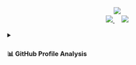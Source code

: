 <div align="center"><img src="https://capsule-render.vercel.app/api?type=waving&color=gradient&height=110&section=header&animation=twinkling" /></div>
<div>
	<section align="center">
		<a href="https://github.com/anuraghazra/github-readme-stats">
			<img width="375" src="https://github-readme-stats-git-masterrstaa-rickstaa.vercel.app/api?username=tobealive&count_private=true&include_orgs=true&show_icons=true&theme=tokyonight">
		</a>
		&nbsp; &nbsp;
		<a href="https://github.com/DenverCoder1/github-readme-streak-stats">
			<img width="375" src="https://streak-stats.demolab.com/?user=tobealive&theme=tokyonight">
		</a>
	</section>
	<div>&nbsp;</div>
	<section>
		<details>
			<summary><sub><sup><h2>📊 GitHub Profile Analysis</h2></sup></sub></summary>
			<table align="center">
				<tr>
					<td>
						<br>
						<a href="https://github.com/tobealive"><img align="center" width="420" src="assets/base.svg" alt="Base" /></a><br>
						<img src="./.empty-path/to-fix-table-on-mobile.gif" width="360">
					</td>
					<td>
						<sub><em>Default Analysis - Profile Repositories</em></sub><br>
						<a href="https://github.com/tobealive"><img align="center" width="420" src="assets/langs-all.svg" alt="All Commits Analysis"></a><br>
						<br>
						<sub><em>Indepth Analysis - Public Commits (Category: "Programming")</em></sub><br>
						<a href="https://github.com/tobealive"><img align="center" width="420" src="assets/langs-indepth-programming.svg" alt="Programming Category Analysis"></a><br>
						<br>
						<sub><em>Default Analysis - Recent Commits (30 Days)</em></sub><br>
						<a href="https://github.com/tobealive"><img align="center" width="420" src="assets/langs-recent.svg" alt="Recent Analysis"></a><br>
						<a href="https://github.com/tobealive"><img src="/.github/readme/imgs/features_embed.gif" width="360"></a>
					</td>
				</tr>
				<tr>
					<td colspan="2" align="right">
						<sub>
						<sup>Profile Analysis & Language Activity. Generated with <a href="https://github.com/lowlighter/metrics">lowlighter/metrics</a></sup>
						</sub>
					</td>
				</tr>
			</table>
			<details>
			<summary><sub><sup><h3>Language Analysis with <a href="https://github.com/anuraghazra/github-readme-stats">anuraghazra/github-readme-stats</a></h3></sup></sub></summary><br>
			<div align="center">
				<a href="https://github.com/anuraghazra/github-readme-stats">
					<img width="285" src="https://github-readme-stats-git-masterrstaa-rickstaa.vercel.app/api/top-langs/?username=tobealive&count_private=true&include_orgs=true&langs_count=10&hide=Nix&theme=transparent">
				</a>
			</div>
		</details>
		</details>
	</section>
	<div align="center">
		<!--<footer><img src="https://capsule-render.vercel.app/api?type=waving&color=gradient&height=110&section=footer&animation=twinkling" /></footer>-->
	</div>
</div>
